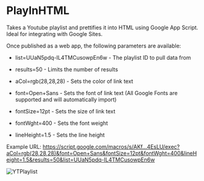 # PlayInHTML
Takes a Youtube playlist and prettifies it into HTML using Google App Script. Ideal for integrating with Google Sites.

Once published as a web app, the following parameters are available:
  * list=UUaN5pdq-IL4TMCusowpEn6w - The playlist ID to pull data from
  * results=50 - Limits the number of results
  * aCol=rgb(28,28,28) - Sets the color of link text

  * font=Open+Sans - Sets the font of link text (All Google Fonts are supported and will automatically import)
  * fontSize=12pt - Sets the size of link text
  * fontWght=400 - Sets the font weight
  * lineHeight=1.5 - Sets the line height

Example URL:
  https://script.google.com/macros/s/AKf...4EsLU/exec?aCol=rgb(28,28,28)&font=Open+Sans&fontSize=12pt&fontWght=400&lineHeight=1.5&results=50&list=UUaN5pdq-IL4TMCusowpEn6w

![YTPlaylist](https://github.com/user-attachments/assets/8e1fe0c1-cf7b-43f5-b0d1-24ceae502e73)
